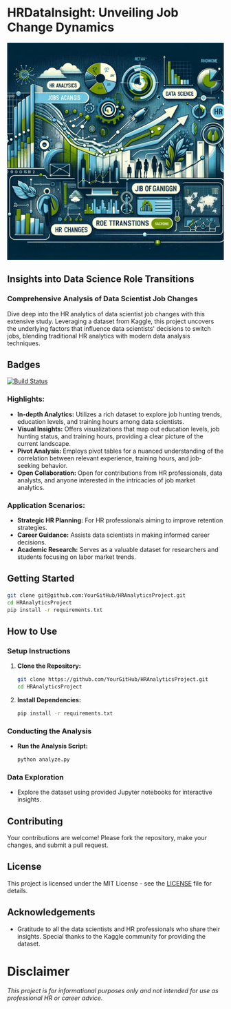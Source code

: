 # HRDataInsight: Unveiling Job Change Dynamics

![HR Analytics Header Image](HRAnalyticsHeader.png)

## Insights into Data Science Role Transitions
### Comprehensive Analysis of Data Scientist Job Changes
Dive deep into the HR analytics of data scientist job changes with this extensive study. Leveraging a dataset from Kaggle, this project uncovers the underlying factors that influence data scientists' decisions to switch jobs, blending traditional HR analytics with modern data analysis techniques.

## Badges
[![Build Status](https://img.shields.io/badge/Build-Passing-brightgreen)](https://github.com/YourGitHub/HRAnalyticsProject)

### Highlights:
- **In-depth Analytics:** Utilizes a rich dataset to explore job hunting trends, education levels, and training hours among data scientists.
- **Visual Insights:** Offers visualizations that map out education levels, job hunting status, and training hours, providing a clear picture of the current landscape.
- **Pivot Analysis:** Employs pivot tables for a nuanced understanding of the correlation between relevant experience, training hours, and job-seeking behavior.
- **Open Collaboration:** Open for contributions from HR professionals, data analysts, and anyone interested in the intricacies of job market analytics.

### Application Scenarios:
- **Strategic HR Planning:** For HR professionals aiming to improve retention strategies.
- **Career Guidance:** Assists data scientists in making informed career decisions.
- **Academic Research:** Serves as a valuable dataset for researchers and students focusing on labor market trends.

## Getting Started
```bash
git clone git@github.com:YourGitHub/HRAnalyticsProject.git
cd HRAnalyticsProject
pip install -r requirements.txt
```

## How to Use

### Setup Instructions
1. **Clone the Repository:**
   ```bash
   git clone https://github.com/YourGitHub/HRAnalyticsProject.git
   cd HRAnalyticsProject
   ```
2. **Install Dependencies:**
   ```bash
   pip install -r requirements.txt
   ```

### Conducting the Analysis
- **Run the Analysis Script:**
  ```bash
  python analyze.py
  ```

### Data Exploration
- Explore the dataset using provided Jupyter notebooks for interactive insights.

## Contributing
Your contributions are welcome! Please fork the repository, make your changes, and submit a pull request.

## License
This project is licensed under the MIT License - see the [LICENSE](LICENSE) file for details.

## Acknowledgements
- Gratitude to all the data scientists and HR professionals who share their insights. Special thanks to the Kaggle community for providing the dataset.

# Disclaimer
*This project is for informational purposes only and not intended for use as professional HR or career advice.*
